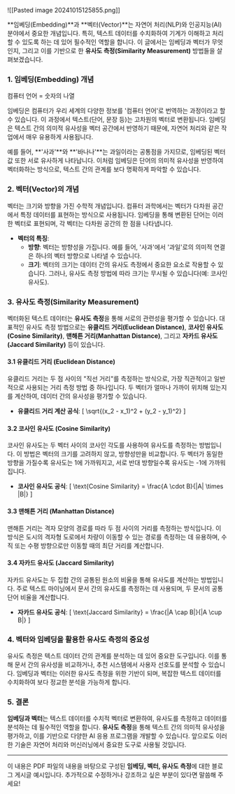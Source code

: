 
![[Pasted image 20241015125855.png]]

**임베딩(Embedding)**과 **벡터(Vector)**는 자연어 처리(NLP)와 인공지능(AI) 분야에서 중요한 개념입니다. 특히, 텍스트 데이터를 수치화하여 기계가 이해하고 처리할 수 있도록 하는 데 있어 필수적인 역할을 합니다. 이 글에서는 임베딩과 벡터가 무엇인지, 그리고 이를 기반으로 한 **유사도 측정(Similarity Measurement)** 방법들을 살펴보겠습니다.

### **1. 임베딩(Embedding) 개념**

컴퓨터 언어 = 숫자의 나열

임베딩은 컴퓨터가 우리 세계의 다양한 정보를 '컴퓨터 언어'로 번역하는 과정이라고 할 수 있습니다. 이 과정에서 텍스트(단어, 문장 등)는 고차원의 벡터로 변환됩니다. 임베딩은 텍스트 간의 의미적 유사성을 벡터 공간에서 반영하기 때문에, 자연어 처리와 같은 작업에서 매우 유용하게 사용됩니다.

예를 들어, **'사과'**와 **'바나나'**는 과일이라는 공통점을 가지므로, 임베딩된 벡터 값 또한 서로 유사하게 나타납니다. 이처럼 임베딩은 단어의 의미적 유사성을 반영하여 벡터화하는 방식으로, 텍스트 간의 관계를 보다 명확하게 파악할 수 있습니다.

### **2. 벡터(Vector)의 개념**

벡터는 크기와 방향을 가진 수학적 개념입니다. 컴퓨터 과학에서는 벡터가 다차원 공간에서 특정 데이터를 표현하는 방식으로 사용됩니다. 임베딩을 통해 변환된 단어는 이러한 벡터로 표현되며, 각 벡터는 다차원 공간의 한 점을 나타냅니다.

- **벡터의 특징**:
  - **방향**: 벡터는 방향성을 가집니다. 예를 들어, '사과'에서 '과일'로의 의미적 연결은 하나의 벡터 방향으로 나타낼 수 있습니다.
  - **크기**: 벡터의 크기는 데이터 간의 유사도 측정에서 중요한 요소로 작용할 수 있습니다. 그러나, 유사도 측정 방법에 따라 크기는 무시될 수 있습니다(예: 코사인 유사도).

### **3. 유사도 측정(Similarity Measurement)**

벡터화된 텍스트 데이터는 **유사도 측정**을 통해 서로의 관련성을 평가할 수 있습니다. 대표적인 유사도 측정 방법으로는 **유클리드 거리(Euclidean Distance)**, **코사인 유사도(Cosine Similarity)**, **맨해튼 거리(Manhattan Distance)**, 그리고 **자카드 유사도(Jaccard Similarity)** 등이 있습니다.

#### **3.1 유클리드 거리 (Euclidean Distance)**

유클리드 거리는 두 점 사이의 "직선 거리"를 측정하는 방식으로, 가장 직관적이고 일반적으로 사용되는 거리 측정 방법 중 하나입니다. 두 벡터가 얼마나 가까이 위치해 있는지를 계산하여, 데이터 간의 유사성을 평가할 수 있습니다.

- **유클리드 거리 계산 공식**:
  \[
  \sqrt{(x_2 - x_1)^2 + (y_2 - y_1)^2}
  \]
  
#### **3.2 코사인 유사도 (Cosine Similarity)**

코사인 유사도는 두 벡터 사이의 코사인 각도를 사용하여 유사도를 측정하는 방법입니다. 이 방법은 벡터의 크기를 고려하지 않고, 방향성만을 비교합니다. 두 벡터가 동일한 방향을 가질수록 유사도는 1에 가까워지고, 서로 반대 방향일수록 유사도는 -1에 가까워집니다.

- **코사인 유사도 공식**:
  \[
  \text{Cosine Similarity} = \frac{A \cdot B}{|A| \times |B|}
  \]

#### **3.3 맨해튼 거리 (Manhattan Distance)**

맨해튼 거리는 격자 모양의 경로를 따라 두 점 사이의 거리를 측정하는 방식입니다. 이 방식은 도시의 격자형 도로에서 차량이 이동할 수 있는 경로를 측정하는 데 유용하며, 수직 또는 수평 방향으로만 이동할 때의 최단 거리를 계산합니다.

#### **3.4 자카드 유사도 (Jaccard Similarity)**

자카드 유사도는 두 집합 간의 공통된 원소의 비율을 통해 유사도를 계산하는 방법입니다. 주로 텍스트 마이닝에서 문서 간의 유사도를 측정하는 데 사용되며, 두 문서의 공통 단어 비율을 계산합니다.

- **자카드 유사도 공식**:
  \[
  \text{Jaccard Similarity} = \frac{|A \cap B|}{|A \cup B|}
  \]

### **4. 벡터와 임베딩을 활용한 유사도 측정의 중요성**

유사도 측정은 텍스트 데이터 간의 관계를 분석하는 데 있어 중요한 도구입니다. 이를 통해 문서 간의 유사성을 비교하거나, 추천 시스템에서 사용자 선호도를 분석할 수 있습니다. 임베딩과 벡터는 이러한 유사도 측정을 위한 기반이 되며, 복잡한 텍스트 데이터를 수치화하여 보다 정교한 분석을 가능하게 합니다.

### **5. 결론**

**임베딩과 벡터**는 텍스트 데이터를 수치적 벡터로 변환하여, 유사도를 측정하고 데이터를 분석하는 데 필수적인 역할을 합니다. **유사도 측정**을 통해 텍스트 간의 의미적 유사성을 평가하고, 이를 기반으로 다양한 AI 응용 프로그램을 개발할 수 있습니다. 앞으로도 이러한 기술은 자연어 처리와 머신러닝에서 중요한 도구로 사용될 것입니다.

---

이 내용은 PDF 파일의 내용을 바탕으로 구성된 **임베딩, 벡터, 유사도 측정**에 대한 블로그 게시글 예시입니다. 추가적으로 수정하거나 강조하고 싶은 부분이 있다면 말씀해 주세요!


